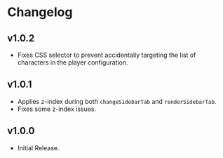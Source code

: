 # Changelog

## v1.0.2

- Fixes CSS selector to prevent accidentally targeting the list of characters in the player configuration.

## v1.0.1

- Applies z-index during both `changeSidebarTab` and `renderSidebarTab`.
- Fixes some z-index issues.

## v1.0.0

- Initial Release.
